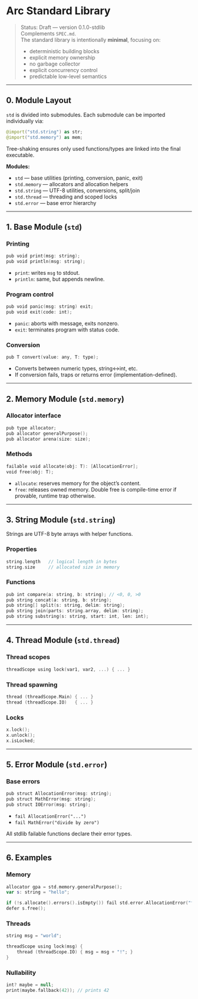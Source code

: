 # Arc Standard Library

> Status: Draft — version 0.1.0-stdlib  
> Complements `SPEC.md`.  
> The standard library is intentionally **minimal**, focusing on:  
> - deterministic building blocks  
> - explicit memory ownership  
> - no garbage collector  
> - explicit concurrency control  
> - predictable low-level semantics

---

## 0. Module Layout

`std` is divided into submodules. Each submodule can be imported individually via:

```kt
@import("std.string") as str;
@import("std.memory") as mem;
```

Tree-shaking ensures only used functions/types are linked into the final executable.

**Modules:**

* `std` — base utilities (printing, conversion, panic, exit)
* `std.memory` — allocators and allocation helpers
* `std.string` — UTF-8 utilities, conversions, split/join
* `std.thread` — threading and scoped locks
* `std.error` — base error hierarchy

---

## 1. Base Module (`std`)

### Printing

```kt
pub void print(msg: string);
pub void println(msg: string);
```

* `print`: writes `msg` to stdout.
* `println`: same, but appends newline.

### Program control

```kt
pub void panic(msg: string) exit;
pub void exit(code: int);
```

* `panic`: aborts with message, exits nonzero.
* `exit`: terminates program with status code.

### Conversion

```kt
pub T convert(value: any, T: type);
```

* Converts between numeric types, string↔int, etc.
* If conversion fails, traps or returns error (implementation-defined).

---

## 2. Memory Module (`std.memory`)

### Allocator interface

```kt
pub type allocator;
pub allocator generalPurpose();
pub allocator arena(size: size);
```

### Methods

```kt
failable void allocate(obj: T): [AllocationError];
void free(obj: T);
```

* `allocate`: reserves memory for the object’s content.
* `free`: releases owned memory. Double free is compile-time error if provable, runtime trap otherwise.

---

## 3. String Module (`std.string`)

Strings are UTF-8 byte arrays with helper functions.

### Properties

```kt
string.length   // logical length in bytes
string.size     // allocated size in memory
```

### Functions

```kt
pub int compare(a: string, b: string); // <0, 0, >0
pub string concat(a: string, b: string);
pub string[] split(s: string, delim: string);
pub string join(parts: string.array, delim: string);
pub string substring(s: string, start: int, len: int);
```

---

## 4. Thread Module (`std.thread`)

### Thread scopes

```kt
threadScope using lock(var1, var2, ...) { ... }
```

### Thread spawning

```kt
thread (threadScope.Main) { ... }
thread (threadScope.IO)   { ... }
```

### Locks

```kt
x.lock();
x.unlock();
x.isLocked;
```

---

## 5. Error Module (`std.error`)

### Base errors

```kt
pub struct AllocationError(msg: string);
pub struct MathError(msg: string);
pub struct IOError(msg: string);
```

* `fail AllocationError("...")`
* `fail MathError("divide by zero")`

All stdlib failable functions declare their error types.

---

## 6. Examples

### Memory

```kt
allocator gpa = std.memory.generalPurpose();
var s: string = "hello";

if (!s.allocate().errors().isEmpty()) fail std.error.AllocationError("failed");
defer s.free();
```

### Threads

```kt
string msg = "world";

threadScope using lock(msg) {
    thread (threadScope.IO) { msg = msg + "!"; }
}
```

### Nullability

```kt
int? maybe = null;
print(maybe.fallback(42)); // prints 42
```